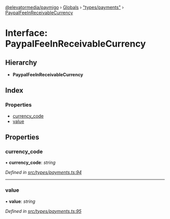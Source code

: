 [@elevatormedia/paymigo](../README.md) › [Globals](../globals.md) › ["types/payments"](../modules/_types_payments_.md) › [PaypalFeeInReceivableCurrency](_types_payments_.paypalfeeinreceivablecurrency.md)

# Interface: PaypalFeeInReceivableCurrency

## Hierarchy

-   **PaypalFeeInReceivableCurrency**

## Index

### Properties

-   [currency_code](_types_payments_.paypalfeeinreceivablecurrency.md#currency_code)
-   [value](_types_payments_.paypalfeeinreceivablecurrency.md#value)

## Properties

### currency_code

• **currency_code**: _string_

_Defined in [src/types/payments.ts:94](https://github.com/ELEVATORmedia/paymigo/blob/846a5f9/src/types/payments.ts#L94)_

---

### value

• **value**: _string_

_Defined in [src/types/payments.ts:95](https://github.com/ELEVATORmedia/paymigo/blob/846a5f9/src/types/payments.ts#L95)_
